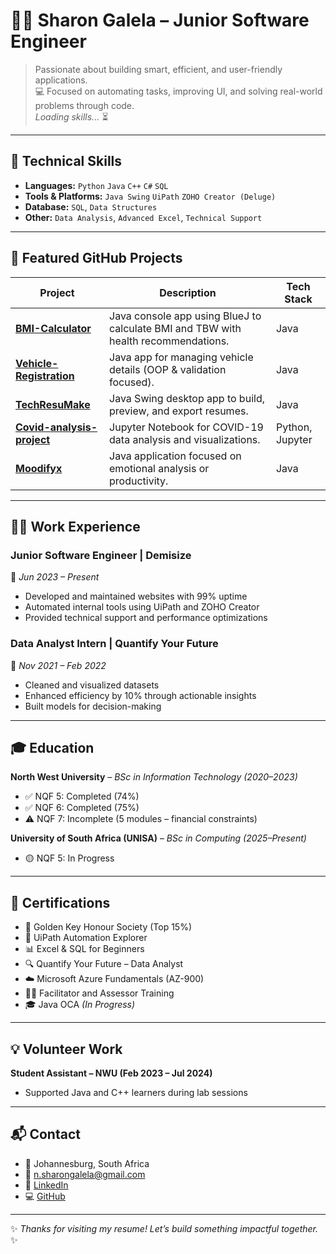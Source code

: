 # 👩‍💻 Sharon Galela – Junior Software Engineer

> Passionate about building smart, efficient, and user-friendly applications.  
> 💻 Focused on automating tasks, improving UI, and solving real-world problems through code.  
> *Loading skills...* ⏳

---

## 🧠 Technical Skills

- **Languages:** `Python` `Java` `C++` `C#` `SQL`  
- **Tools & Platforms:** `Java Swing` `UiPath` `ZOHO Creator (Deluge)`  
- **Database:** `SQL`, `Data Structures`  
- **Other:** `Data Analysis`, `Advanced Excel`, `Technical Support`

---

## 🚀 Featured GitHub Projects

| Project | Description | Tech Stack |
|--------|-------------|------------|
| **[BMI-Calculator](https://github.com/ShariieG/BMI-Calculator)** | Java console app using BlueJ to calculate BMI and TBW with health recommendations. | Java |
| **[Vehicle-Registration](https://github.com/ShariieG/Vehicle-Registration)** | Java app for managing vehicle details (OOP & validation focused). | Java |
| **[TechResuMake](https://github.com/ShariieG/TechResuMake)** | Java Swing desktop app to build, preview, and export resumes. | Java |
| **[Covid-analysis-project](https://github.com/ShariieG/Covid-analysis-project)** | Jupyter Notebook for COVID-19 data analysis and visualizations. | Python, Jupyter |
| **[Moodifyx](https://github.com/ShariieG/Moodifyx)** | Java application focused on emotional analysis or productivity. | Java |

---

## 🧑‍💻 Work Experience

### Junior Software Engineer | **Demisize**  
📅 *Jun 2023 – Present*  
- Developed and maintained websites with 99% uptime  
- Automated internal tools using UiPath and ZOHO Creator  
- Provided technical support and performance optimizations

### Data Analyst Intern | **Quantify Your Future**  
📅 *Nov 2021 – Feb 2022*  
- Cleaned and visualized datasets  
- Enhanced efficiency by 10% through actionable insights  
- Built models for decision-making

---

## 🎓 Education

**North West University** – *BSc in Information Technology (2020–2023)*  
- ✅ NQF 5: Completed (74%)  
- ✅ NQF 6: Completed (75%)  
- ⚠️ NQF 7: Incomplete (5 modules – financial constraints)

**University of South Africa (UNISA)** – *BSc in Computing (2025–Present)*  
- 🟡 NQF 5: In Progress

---

## 📜 Certifications

- 🏅 Golden Key Honour Society (Top 15%)  
- 🤖 UiPath Automation Explorer  
- 📊 Excel & SQL for Beginners  
- 🔍 Quantify Your Future – Data Analyst  
- ☁️ Microsoft Azure Fundamentals (AZ-900)  
- 🧑‍🏫 Facilitator and Assessor Training  
- 🎓 Java OCA *(In Progress)*

---

## 💡 Volunteer Work

**Student Assistant – NWU (Feb 2023 – Jul 2024)**  
- Supported Java and C++ learners during lab sessions

---

## 📬 Contact

- 📍 Johannesburg, South Africa  
- 📧 [n.sharongalela@gmail.com](mailto:n.sharongalela@gmail.com)  
- 🔗 [LinkedIn](https://linkedin.com/in/sharon-galela-6998bb265)  
- 💻 [GitHub](https://github.com/ShariieG)

---

✨ *Thanks for visiting my resume! Let’s build something impactful together.* ✨
